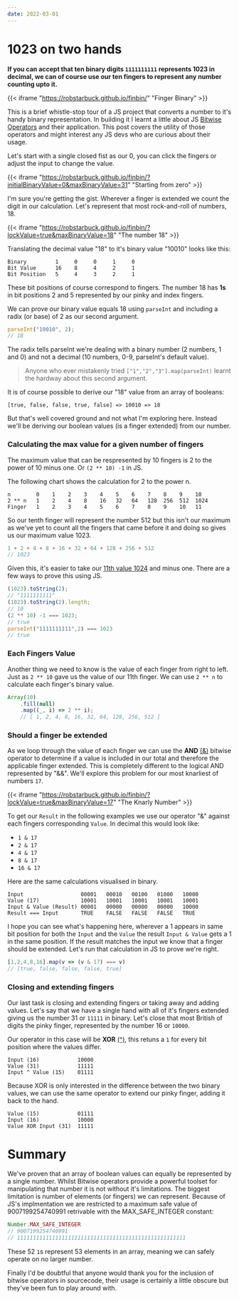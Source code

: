 ```yaml
---
date: 2022-03-01
---
```


# 1023 on two hands

__If you can accept that ten binary digits `1111111111` represents 1023 in decimal, we can of course use our ten fingers to represent any number counting upto it.__

{{< iframe "https://robstarbuck.github.io/finbin/" "Finger Binary" >}}

This is a brief whistle-stop tour of a JS project that converts a number to it's handy binary representation. In building it I learnt a little about JS [Bitwise Operators][BitwiseOperators] and their application. This post covers the utility of those operators and might interest any JS devs who are curious about their usage.

Let's start with a single closed fist as our 0, you can click the fingers or adjust the input to change the value.

{{< iframe "https://robstarbuck.github.io/finbin/?initialBinaryValue=0&maxBinaryValue=31" "Starting from zero" >}}

I'm sure you're getting the gist. Wherever a finger is extended we count the digit in our calculation. Let's represent that most rock-and-roll of numbers, 18.

{{< iframe "https://robstarbuck.github.io/finbin/?lockValue=true&maxBinaryValue=18" "The number 18" >}}

Translating the decimal value "18" to it's binary value "10010" looks like this:

```
Binary         1     0     0     1     0
Bit Value      16    8     4     2     1
Bit Position   5     4     3     2     1
```

These bit positions of course correspond to fingers. The number 18 has **1s** in bit positions 2 and 5 represented by our pinky and index fingers.

We can prove our binary value equals 18 using `parseInt` and including a radix (or base) of 2 as our second argument. 

```js
parseInt("10010", 2);
// 18
```

The radix tells parseInt we're dealing with a binary number (2 numbers, 1 and 0) and not a decimal (10 numbers, 0-9, parseInt's default value).

> Anyone who ever mistakenly tried `["1","2","3"].map(parseInt)` learnt the hardway about this second argument.

It is of course possible to derive our "18" value from an array of booleans:

```
[true, false, false, true, false] => 10010 => 18
```

But that's well covered ground and not what I'm exploring here. Instead we'll be deriving our boolean values (is a finger extended) from our number.

### Calculating the max value for a given number of fingers

The maximum value that can be respresented by 10 fingers is 2 to the power of 10 minus one. Or `(2 ** 10) -1` in JS.

The following chart shows the calculation for 2 to the power n.

```
n        0    1    2    3    4    5    6    7    8    9    10
2 ** n   1    2    4    8    16   32   64   128  256  512  1024
Finger   1    2    3    4    5    6    7    8    9    10   11
```

So our tenth finger will represent the number 512 but this isn't our maximum as we've yet to count all the fingers that came before it and doing so gives us our maximum value 1023.

```js
1 + 2 + 4 + 8 + 16 + 32 + 64 + 128 + 256 + 512
// 1023
```

Given this, it's easier to take our [11th value 1024](https://robstarbuck.github.io/finbin/?initialBinaryValue=1024&maxBinaryValue=2047) and minus one. There are a few ways to prove this using JS.

```js
(1023).toString(2);
// "1111111111"
(1023).toString(2).length;
// 10
(2 ** 10) -1 === 1023;
// true
parseInt("1111111111",2) === 1023
// true
```

### Each Fingers Value

Another thing we need to know is the value of each finger from right to left. Just as `2 ** 10` gave us the value of our 11th finger. We can use `2 ** n` to calculate each finger's binary value.

```js
Array(10)
    .fill(null)
    .map((_, i) => 2 ** i);
    // [ 1, 2, 4, 8, 16, 32, 64, 128, 256, 512 ]
```

### Should a finger be extended
As we loop through the value of each finger we can use the **AND** [(&)][BitwiseAnd] bitwise operator to determine if a value is included in our total and therefore the applicable finger extended. This is completely different to the logical AND represented by "&&". We'll explore this problem for our most knarliest of numbers `17`.


{{< iframe "https://robstarbuck.github.io/finbin/?lockValue=true&maxBinaryValue=17" "The Knarly Number" >}}

To get our `Result` in the following examples we use our operator "&" against each fingers corresponding `Value`. In decimal this would look like:

- `1 & 17`
- `2 & 17`
- `4 & 17`
- `8 & 17`
- `16 & 17`

Here are the same calculations visualised in binary.

```
Input                  00001   00010   00100   01000   10000
Value (17)             10001   10001   10001   10001   10001
Input & Value (Result) 00001   00000   00000   00000   10000
Result === Input       TRUE    FALSE   FALSE   FALSE   TRUE
```
I hope you can see what's happening here, wherever a 1 appears in same bit position for both the `Input` and the `Value` the result `Input & Value` gets a 1 in the same position. If the result matches the input we know that a finger should be extended. Let's run that calculation in JS to prove we're right.

```js
[1,2,4,8,16].map(v => (v & 17) === v)
// [true, false, false, false, true]
```

### Closing and extending fingers

Our last task is closing and extending fingers or taking away and adding values. Let's say that we have a single hand with all of it's fingers extended giving us the number 31 or `11111` in binary. Let's close that most British of digits the pinky finger, represented by the number 16 or `10000`.

Our operator in this case will be **XOR** [(^)][Bitwise^], this retuns a `1` for every bit position where the values differ.

```
Input (16)            10000
Value (31)            11111
Input ^ Value (15)    01111  
```

Because XOR is only interested in the difference between the two binary values, we can use the same operator to extend our pinky finger, adding it back to the hand.


```
Value (15)            01111
Input (16)            10000
Value XOR Input (31)  11111  
```

# Summary

We've proven that an array of boolean values can equally be represented by a single number. Whilst Bitwise operators provide a powerful toolset for manipulating that number it is not without it's limitations. The biggest limitation is number of elements (or fingers) we can represent. Because of JS's implmentation we are restricted to a maximum safe value of 9007199254740991 retrivable with the MAX_SAFE_INTEGER constant:

```js
Number.MAX_SAFE_INTEGER
// 9007199254740991
// 11111111111111111111111111111111111111111111111111111
```

These 52 `1`s represent 53 elements in an array, meaning we can safely operate on no larger number.

Finally I'd be doubtful that anyone would thank you for the inclusion of bitwise operators in sourcecode, their usage is certainly a little obscure but they've been fun to play around with.

[BitwiseAnd]: https://developer.mozilla.org/en-US/docs/Web/JavaScript/Reference/Operators/Bitwise_AND
[BitwiseOperators]: https://developer.mozilla.org/en-US/docs/Web/JavaScript/Reference/Operators#binary_bitwise_operators
[Bitwise^]: https://developer.mozilla.org/en-US/docs/Web/JavaScript/Reference/Operators/Bitwise_XOR